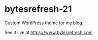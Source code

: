 # bytesrefresh-21

Custom WordPress theme for my blog.

See it live at https://www.bytesrefresh.com
